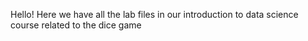 Hello!
Here we have all the lab files in our introduction to data science course related to the dice game